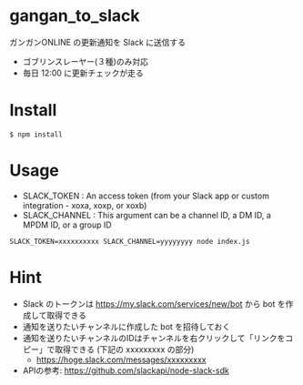 # gangan_to_slack
ガンガンONLINE の更新通知を Slack に送信する

- ゴブリンスレーヤー(３種)のみ対応
- 毎日 12:00 に更新チェックが走る

# Install
```
$ npm install
```

# Usage
- SLACK_TOKEN : An access token (from your Slack app or custom integration - xoxa, xoxp, or xoxb)
- SLACK_CHANNEL : This argument can be a channel ID, a DM ID, a MPDM ID, or a group ID

```
SLACK_TOKEN=xxxxxxxxxx SLACK_CHANNEL=yyyyyyyy node index.js
```

# Hint
- Slack のトークンは https://my.slack.com/services/new/bot から bot を作成して取得できる
- 通知を送りたいチャンネルに作成した bot を招待しておく
- 通知を送りたいチャンネルのIDはチャンネルを右クリックして「リンクをコピー」で取得できる (下記の xxxxxxxxx の部分)
  - https://hoge.slack.com/messages/xxxxxxxxx
- APIの参考: https://github.com/slackapi/node-slack-sdk
